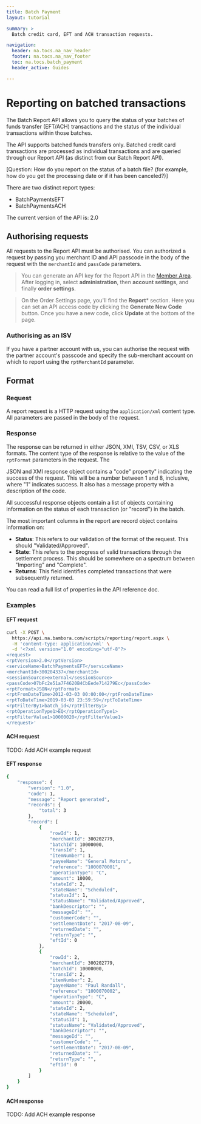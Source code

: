 ```yaml
---
title: Batch Payment
layout: tutorial

summary: >
  Batch credit card, EFT and ACH transaction requests.

navigation:
  header: na.tocs.na_nav_header
  footer: na.tocs.na_nav_footer
  toc: na.tocs.batch_payment
  header_active: Guides

---
```


# Reporting on batched transactions

The Batch Report API allows you to query the status of your batches of funds transfer (EFT/ACH) transactions and the status of the individual transactions within those batches.

The API supports batched funds transfers only. Batched credit card transactions are processed as individual transactions and are queried through our Report API (as distinct from our Batch Report API).

[Question: How do you report on the status of a batch file? (for example, how do you get the processing date or if it has been canceled?)]

There are two distinct report types:

- BatchPaymentsEFT
- BatchPaymentsACH

The current version of the API is: 2.0

## Authorising requests

All requests to the Report API must be authorised. You can authorized a request by passing you merchant ID and API passcode in the body of the request with the `merchantId` and `passCode` parameters.

> You can generate an API key for the Report API in the [Member Area](https://web.na.bambora.com/). After logging in, select **administration**,  then **account settings**, and finally **order settings**.

> On the Order Settings page, you'll find the **Report*** section. Here you can set an API access code by clicking the **Generate New Code** button. Once you have a new code, click **Update** at the bottom of the page.

### Authorising as an ISV

If you have a partner account with us, you can authorise the request with the partner account's passcode and specify the sub-merchant account on which to report using the `rptMerchantId` parameter.

## Format

### Request

A report request is a HTTP request using the `application/xml` content type. All parameters are passed in the body of the request.

### Response

The response can be returned in either JSON, XMl, TSV, CSV, or XLS formats. The content type of the response is relative to the value of the `rptFormat` parameters in the request. The

JSON and XMl response object contains a "code" property" indicating the success of the request. This will be a number between 1 and 8, inclusive, where "1" indicates success. It also has a message property with a description of the code.

All successful response objects contain a list of objects containing information on the status of each transaction (or "record") in the batch.

The most important columns in the report are record object contains information on:

- **Status**: This refers to our validation of the format of the request. This should "Validated/Approved".
- **State**: This refers to the progress of valid transactions through the settlement process. This should be somewhere on a spectrum between "Importing" and "Complete".
- **Returns**: This field identifies completed transactions that were subsequently returned.

You can read a full list of properties in the API reference doc.

### Examples

#### EFT request
```bash
curl -X POST \
  https://api.na.bambora.com/scripts/reporting/report.aspx \
  -H 'content-type: application/xml' \
  -d '<?xml version="1.0" encoding="utf-8"?>
<request>
<rptVersion>2.0</rptVersion>
<serviceName>BatchPaymentsEFT</serviceName>
<merchantId>300204337</merchantId>
<sessionSource>external</sessionSource>
<passCode>07bFc2e51a7F4620B4CbEede714279Ec</passCode>
<rptFormat>JSON</rptFormat>
<rptFromDateTime>2012-03-03 00:00:00</rptFromDateTime>
<rptToDateTime>2019-03-03 23:59:59</rptToDateTime>
<rptFilterBy1>batch_id</rptFilterBy1>
<rptOperationType1>EQ</rptOperationType1>
<rptFilterValue1>10000020</rptFilterValue1>
</request>'
```

#### ACH request

TODO: Add ACH example request

#### EFT response

```bash
{
    "response": {
        "version": "1.0",
        "code": 1,
        "message": "Report generated",
        "records": {
            "total": 3
        },
        "record": [
            {
                "rowId": 1,
                "merchantId": 300202779,
                "batchId": 10000000,
                "transId": 1,
                "itemNumber": 1,
                "payeeName": "General Motors",
                "reference": "1000070001",
                "operationType": "C",
                "amount": 10000,
                "stateId": 2,
                "stateName": "Scheduled",
                "statusId": 1,
                "statusName": "Validated/Approved",
                "bankDescriptor": "",
                "messageId": "",
                "customerCode": "",
                "settlementDate": "2017-08-09",
                "returnedDate": "",
                "returnType": "",
                "eftId": 0
            },
            {
                "rowId": 2,
                "merchantId": 300202779,
                "batchId": 10000000,
                "transId": 2,
                "itemNumber": 2,
                "payeeName": "Paul Randall",
                "reference": "1000070002",
                "operationType": "C",
                "amount": 20000,
                "stateId": 2,
                "stateName": "Scheduled",
                "statusId": 1,
                "statusName": "Validated/Approved",
                "bankDescriptor": "",
                "messageId": "",
                "customerCode": "",
                "settlementDate": "2017-08-09",
                "returnedDate": "",
                "returnType": "",
                "eftId": 0
            }
        ]
    }
}
```

#### ACH response

TODO: Add ACH example response
